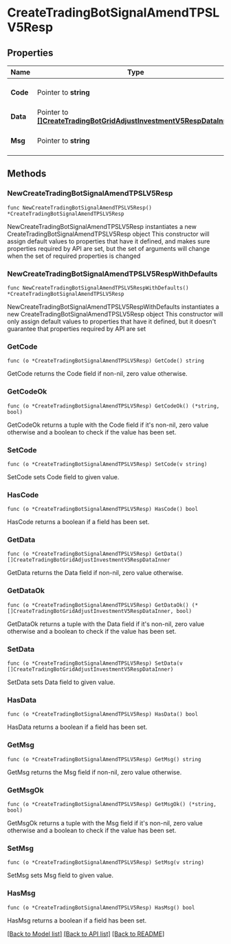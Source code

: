 # CreateTradingBotSignalAmendTPSLV5Resp

## Properties

Name | Type | Description | Notes
------------ | ------------- | ------------- | -------------
**Code** | Pointer to **string** |  | [optional] [default to ""]
**Data** | Pointer to [**[]CreateTradingBotGridAdjustInvestmentV5RespDataInner**](CreateTradingBotGridAdjustInvestmentV5RespDataInner.md) |  | [optional] 
**Msg** | Pointer to **string** |  | [optional] [default to ""]

## Methods

### NewCreateTradingBotSignalAmendTPSLV5Resp

`func NewCreateTradingBotSignalAmendTPSLV5Resp() *CreateTradingBotSignalAmendTPSLV5Resp`

NewCreateTradingBotSignalAmendTPSLV5Resp instantiates a new CreateTradingBotSignalAmendTPSLV5Resp object
This constructor will assign default values to properties that have it defined,
and makes sure properties required by API are set, but the set of arguments
will change when the set of required properties is changed

### NewCreateTradingBotSignalAmendTPSLV5RespWithDefaults

`func NewCreateTradingBotSignalAmendTPSLV5RespWithDefaults() *CreateTradingBotSignalAmendTPSLV5Resp`

NewCreateTradingBotSignalAmendTPSLV5RespWithDefaults instantiates a new CreateTradingBotSignalAmendTPSLV5Resp object
This constructor will only assign default values to properties that have it defined,
but it doesn't guarantee that properties required by API are set

### GetCode

`func (o *CreateTradingBotSignalAmendTPSLV5Resp) GetCode() string`

GetCode returns the Code field if non-nil, zero value otherwise.

### GetCodeOk

`func (o *CreateTradingBotSignalAmendTPSLV5Resp) GetCodeOk() (*string, bool)`

GetCodeOk returns a tuple with the Code field if it's non-nil, zero value otherwise
and a boolean to check if the value has been set.

### SetCode

`func (o *CreateTradingBotSignalAmendTPSLV5Resp) SetCode(v string)`

SetCode sets Code field to given value.

### HasCode

`func (o *CreateTradingBotSignalAmendTPSLV5Resp) HasCode() bool`

HasCode returns a boolean if a field has been set.

### GetData

`func (o *CreateTradingBotSignalAmendTPSLV5Resp) GetData() []CreateTradingBotGridAdjustInvestmentV5RespDataInner`

GetData returns the Data field if non-nil, zero value otherwise.

### GetDataOk

`func (o *CreateTradingBotSignalAmendTPSLV5Resp) GetDataOk() (*[]CreateTradingBotGridAdjustInvestmentV5RespDataInner, bool)`

GetDataOk returns a tuple with the Data field if it's non-nil, zero value otherwise
and a boolean to check if the value has been set.

### SetData

`func (o *CreateTradingBotSignalAmendTPSLV5Resp) SetData(v []CreateTradingBotGridAdjustInvestmentV5RespDataInner)`

SetData sets Data field to given value.

### HasData

`func (o *CreateTradingBotSignalAmendTPSLV5Resp) HasData() bool`

HasData returns a boolean if a field has been set.

### GetMsg

`func (o *CreateTradingBotSignalAmendTPSLV5Resp) GetMsg() string`

GetMsg returns the Msg field if non-nil, zero value otherwise.

### GetMsgOk

`func (o *CreateTradingBotSignalAmendTPSLV5Resp) GetMsgOk() (*string, bool)`

GetMsgOk returns a tuple with the Msg field if it's non-nil, zero value otherwise
and a boolean to check if the value has been set.

### SetMsg

`func (o *CreateTradingBotSignalAmendTPSLV5Resp) SetMsg(v string)`

SetMsg sets Msg field to given value.

### HasMsg

`func (o *CreateTradingBotSignalAmendTPSLV5Resp) HasMsg() bool`

HasMsg returns a boolean if a field has been set.


[[Back to Model list]](../README.md#documentation-for-models) [[Back to API list]](../README.md#documentation-for-api-endpoints) [[Back to README]](../README.md)


